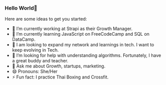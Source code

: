 ### Hello World👋


Here are some ideas to get you started:

- 🔭 I’m currently working at Strapi as their Growth Manager.
- 🌱 I’m currently learning JavaScript on FreeCodeCamp and SQL on DataCamp.
- 👯 I am looking to expand my network and learnings in tech. I want to keep evolving in Tech.
- 🤔 I’m looking for help with understanding algorithms. Fortunately, I have a great buddy and teacher.
- 💬 Ask me about Growth, startups, marketing.
- 😄 Pronouns: She/Her
- ⚡ Fun fact: I practice Thai Boxing and Crossfit.

